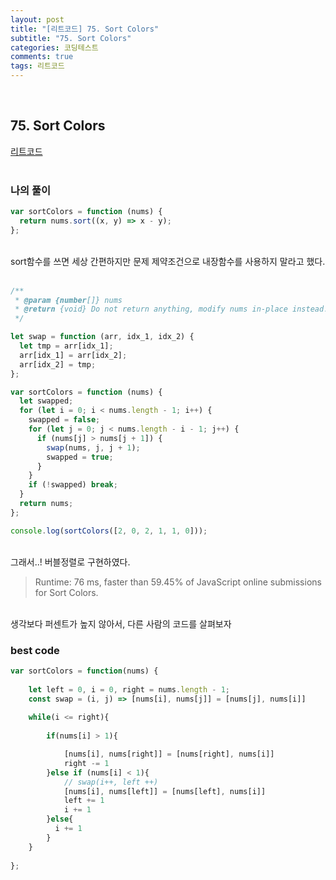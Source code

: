 ```yaml
---
layout: post
title: "[리트코드] 75. Sort Colors"
subtitle: "75. Sort Colors"
categories: 코딩테스트
comments: true
tags: 리트코드
---
```


<br>


## 75. Sort Colors

[리트코드](https://leetcode.com/problems/sort-colors/) <br><br>

### 나의 풀이

```js
var sortColors = function (nums) {
  return nums.sort((x, y) => x - y);
};
```
<br>
sort함수를 쓰면 세상 간편하지만 문제 제약조건으로 내장함수를 사용하지 말라고 했다.
<br><br>

```js
/**
 * @param {number[]} nums
 * @return {void} Do not return anything, modify nums in-place instead.
 */

let swap = function (arr, idx_1, idx_2) {
  let tmp = arr[idx_1];
  arr[idx_1] = arr[idx_2];
  arr[idx_2] = tmp;
};

var sortColors = function (nums) {
  let swapped;
  for (let i = 0; i < nums.length - 1; i++) {
    swapped = false;
    for (let j = 0; j < nums.length - i - 1; j++) {
      if (nums[j] > nums[j + 1]) {
        swap(nums, j, j + 1);
        swapped = true;
      }
    }
    if (!swapped) break;
  }
  return nums;
};

console.log(sortColors([2, 0, 2, 1, 1, 0]));
```

<br> 그래서..! 버블정렬로 구현하였다.

> Runtime: 76 ms, faster than 59.45% of JavaScript online submissions for Sort Colors.

<br>생각보다 퍼센트가 높지 않아서, 다른 사람의 코드를 살펴보자<br>

### best code 
```js
var sortColors = function(nums) {
    
    let left = 0, i = 0, right = nums.length - 1;
    const swap = (i, j) => [nums[i], nums[j]] = [nums[j], nums[i]]
    
    while(i <= right){
    
        if(nums[i] > 1){

            [nums[i], nums[right]] = [nums[right], nums[i]]
            right -= 1
        }else if (nums[i] < 1){
            // swap(i++, left ++)
            [nums[i], nums[left]] = [nums[left], nums[i]]
            left += 1
            i += 1
        }else{
          i += 1   
        }
    }
    
};
```


